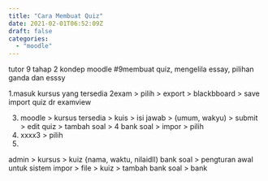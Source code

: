```yaml
---
title: "Cara Membuat Quiz"
date: 2021-02-01T06:52:09Z
draft: false
categories:
  - "moodle"
---
```


tutor 9 tahap 2 kondep moodle 
#9membuat quiz, mengelila essay, pilihan ganda dan esssy

1.masuk kursus yang tersedia
2exam > pilih > export > blackbboard > save
import quiz dr examview

3. moodle > kursus tersedia > kuis > isi jawab >  (umum, wakyu) > submit > edit quiz > tambah soal > 
4 bank soal > impor > pilih
5. xxxx3 > pilih
6. 

admin > kursus > kuiz {nama, waktu, nilaidll)
bank soal > pengturan awal untuk sistem 
impor > file > 
kuiz > tambah bank soal > bank